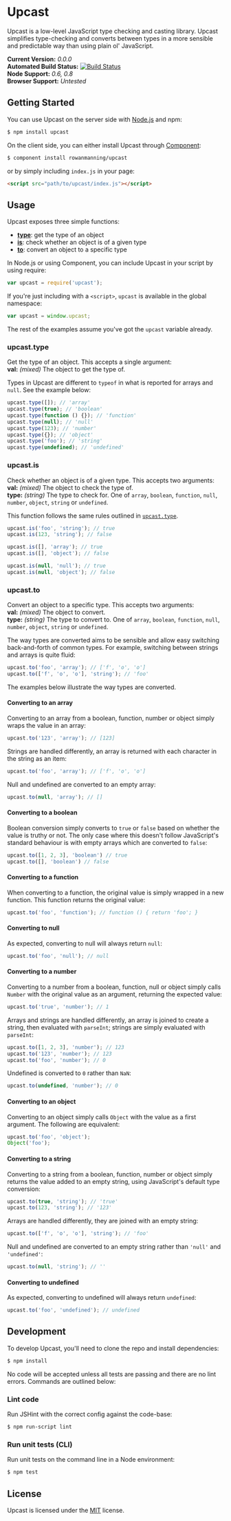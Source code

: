 
Upcast
======

Upcast is a low-level JavaScript type checking and casting library. Upcast simplifies type-checking and converts between types in a more sensible and predictable way than using plain ol' JavaScript.

**Current Version:** *0.0.0*  
**Automated Build Status:** [![Build Status][travis-status]][travis]  
**Node Support:** *0.6, 0.8*  
**Browser Support:** *Untested*


Getting Started
---------------

You can use Upcast on the server side with [Node.js][node] and npm:

```sh
$ npm install upcast
```

On the client side, you can either install Upcast through [Component][component]:

```sh
$ component install rowanmanning/upcast
```

or by simply including `index.js` in your page:

```html
<script src="path/to/upcast/index.js"></script>
```


Usage
-----

Upcast exposes three simple functions:

* **[type](#upcasttype)**: get the type of an object
* **[is](#upcastis)**: check whether an object is of a given type
* **[to](#upcastto)**: convert an object to a specific type

In Node.js or using Component, you can include Upcast in your script by using require:

```js
var upcast = require('upcast');
```

If you're just including with a `<script>`, `upcast` is available in the global namespace:

```js
var upcast = window.upcast;
```

The rest of the examples assume you've got the `upcast` variable already.


### upcast.type

Get the type of an object. This accepts a single argument:  
**val:** *(mixed)* The object to get the type of.

Types in Upcast are different to `typeof` in what is reported for arrays and `null`. See the example below:

```js
upcast.type([]); // 'array'
upcast.type(true); // 'boolean'
upcast.type(function () {}); // 'function'
upcast.type(null); // 'null'
upcast.type(123); // 'number'
upcast.type({}); // 'object'
upcast.type('foo'); // 'string'
upcast.type(undefined); // 'undefined'
```


### upcast.is

Check whether an object is of a given type. This accepts two arguments:  
**val:** *(mixed)* The object to check the type of.  
**type:** *(string)* The type to check for. One of `array`, `boolean`, `function`, `null`, `number`, `object`, `string` or `undefined`.

This function follows the same rules outlined in [`upcast.type`](#upcasttype).

```js
upcast.is('foo', 'string'); // true
upcast.is(123, 'string'); // false

upcast.is([], 'array'); // true
upcast.is([], 'object'); // false

upcast.is(null, 'null'); // true
upcast.is(null, 'object'); // false
```


### upcast.to

Convert an object to a specific type. This accepts two arguments:  
**val:** *(mixed)* The object to convert.  
**type:** *(string)* The type to convert to. One of `array`, `boolean`, `function`, `null`, `number`, `object`, `string` or `undefined`.

The way types are converted aims to be sensible and allow easy switching back-and-forth of common types. For example, switching between strings and arrays is quite fluid:

```js
upcast.to('foo', 'array'); // ['f', 'o', 'o']
upcast.to(['f', 'o', 'o'], 'string'); // 'foo'
```

The examples below illustrate the way types are converted.

#### Converting to an array

Converting to an array from a boolean, function, number or object simply wraps the value in an array:

```js
upcast.to('123', 'array'); // [123]
```

Strings are handled differently, an array is returned with each character in the string as an item:

```js
upcast.to('foo', 'array'); // ['f', 'o', 'o']
```

Null and undefined are converted to an empty array:

```js
upcast.to(null, 'array'); // []
```

#### Converting to a boolean

Boolean conversion simply converts to `true` or `false` based on whether the value is truthy or not. The only case where this doesn't follow JavaScript's standard behaviour is with empty arrays which are converted to `false`:

```js
upcast.to([1, 2, 3], 'boolean') // true
upcast.to([], 'boolean') // false
```

#### Converting to a function

When converting to a function, the original value is simply wrapped in a new function. This function returns the original value:

```js
upcast.to('foo', 'function'); // function () { return 'foo'; }
```

#### Converting to null

As expected, converting to null will always return `null`:

```js
upcast.to('foo', 'null'); // null
```

#### Converting to a number

Converting to a number from a boolean, function, null or object simply calls `Number` with the original value as an argument, returning the expected value:

```js
upcast.to('true', 'number'); // 1
```

Arrays and strings are handled differently, an array is joined to create a string, then evaluated with `parseInt`; strings are simply evaluated with `parseInt`:

```js
upcast.to([1, 2, 3], 'number'); // 123
upcast.to('123', 'number'); // 123
upcast.to('foo', 'number'); // 0
```

Undefined is converted to `0` rather than `NaN`:

```js
upcast.to(undefined, 'number'); // 0
```

#### Converting to an object

Converting to an object simply calls `Object` with the value as a first argument. The following are equivalent:

```js
upcast.to('foo', 'object');
Object('foo');
```

#### Converting to a string

Converting to a string from a boolean, function, number or object simply returns the value added to an empty string, using JavaScript's default type conversion:

```js
upcast.to(true, 'string'); // 'true'
upcast.to(123, 'string'); // '123'
```

Arrays are handled differently, they are joined with an empty string:

```js
upcast.to(['f', 'o', 'o'], 'string'); // 'foo'
```

Null and undefined are converted to an empty string rather than `'null'` and `'undefined'`:

```js
upcast.to(null, 'string'); // ''
```

#### Converting to undefined

As expected, converting to undefined will always return `undefined`:

```js
upcast.to('foo', 'undefined'); // undefined
```


Development
-----------

To develop Upcast, you'll need to clone the repo and install dependencies:

```sh
$ npm install
```

No code will be accepted unless all tests are passing and there are no lint errors. Commands are outlined below:

### Lint code

Run JSHint with the correct config against the code-base:

```sh
$ npm run-script lint
```

### Run unit tests (CLI)

Run unit tests on the command line in a Node environment:

```sh
$ npm test
```


License
-------

Upcast is licensed under the [MIT][mit] license.



[component]: https://github.com/component/component
[mit]: http://opensource.org/licenses/mit-license.php
[node]: http://nodejs.org/
[travis]: https://secure.travis-ci.org/rowanmanning/upcast
[travis-status]: https://secure.travis-ci.org/rowanmanning/upcast.png?branch=master
